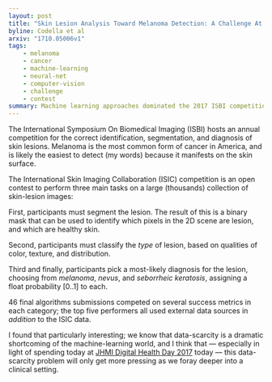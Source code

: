 ```yaml
---
layout: post
title: "Skin Lesion Analysis Toward Melanoma Detection: A Challenge At The 2017 International Symposium On Biomedical Imaging (ISBI), Hosted By the International Skin Imaging Collaboration (ISIC)"
byline: Codella et al
arxiv: "1710.05006v1"
tags:
    - melanoma
    - cancer
    - machine-learning
    - neural-net
    - computer-vision
    - challenge
    - contest
summary: Machine learning approaches dominated the 2017 ISBI competition for the accurate identification of melanoma skin tissue by image-data, but were far more data-hungry than their non-ML counterparts.
---
```


The International Symposium On Biomedical Imaging (ISBI) hosts an annual competition for the correct identification, segmentation, and diagnosis of skin lesions. Melanoma is the most common form of cancer in America, and is likely the easiest to detect (my words) because it manifests on the skin surface.

The International Skin Imaging Collaboration (ISIC) competition is an open contest to perform three main tasks on a large (thousands) collection of skin-lesion images:

First, participants must segment the lesion. The result of this is a binary mask that can be used to identify which pixels in the 2D scene are lesion, and which are healthy skin.

Second, participants must classify the _type_ of lesion, based on qualities of color, texture, and distribution. 

Third and finally, participants pick a most-likely diagnosis for the lesion, choosing from _melanoma_, _nevus_, and _seborrheic keratosis_, assigning a float probability $[0..1]$ to each.

46 final algorithms submissions competed on several success metrics in each category; the top five performers all used external data sources in _addition_ to the ISIC data.

I found that particularly interesting; we know that data-scarcity is a dramatic shortcoming of the machine-learning world, and I think that — especially in light of spending today at [JHMI Digital Health Day 2017](https://twitter.com/hashtag/JHDigitalHealth17) today — this data-scarcity problem will only get more pressing as we foray deeper into a clinical setting.